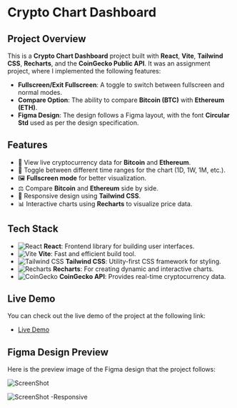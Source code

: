 # Crypto Chart Dashboard

## Project Overview

This is a **Crypto Chart Dashboard** project built with **React**, **Vite**, **Tailwind CSS**, **Recharts**, and the **CoinGecko Public API**. It was an assignment project, where I implemented the following features:

- **Fullscreen/Exit Fullscreen**: A toggle to switch between fullscreen and normal modes.
- **Compare Option**: The ability to compare **Bitcoin (BTC)** with **Ethereum (ETH)**.
- **Figma Design**: The design follows a Figma layout, with the font **Circular Std** used as per the design specification.

## Features

- 🚀 View live cryptocurrency data for **Bitcoin** and **Ethereum**.
- 🔄 Toggle between different time ranges for the chart (1D, 1W, 1M, etc.).
- 🖼️ **Fullscreen mode** for better visualization.
- ⚖️ Compare **Bitcoin** and **Ethereum** side by side.
- 🎨 Responsive design using **Tailwind CSS**.
- 📊 Interactive charts using **Recharts** to visualize price data.

## Tech Stack

- ![React](https://img.shields.io/badge/React-16.13-blue?style=flat&logo=react) **React**: Frontend library for building user interfaces.
- ![Vite](https://img.shields.io/badge/Vite-2.5.0-blue?style=flat&logo=vite) **Vite**: Fast and efficient build tool.
- ![Tailwind CSS](https://img.shields.io/badge/Tailwind%20CSS-2.0-blue?style=flat&logo=tailwindcss) **Tailwind CSS**: Utility-first CSS framework for styling.
- ![Recharts](https://img.shields.io/badge/Recharts-v2.0-blue?style=flat&logo=chart) **Recharts**: For creating dynamic and interactive charts.
- ![CoinGecko](https://img.shields.io/badge/CoinGecko-API-yellow?style=flat&logo=bitcoin) **CoinGecko API**: Provides real-time cryptocurrency data.

## Live Demo

You can check out the live demo of the project at the following link:

- [Live Demo](https://www.portfolio.sumith.dev/)

## Figma Design Preview

Here is the preview image of the Figma design that the project follows:

![ScreenShot](https://utfs.io/f/XRL82CdfISnX4f6ScWAV3dOyNtSQBRKPW2JI7D1p5azvlfhs)

![ScreenShot -Responsive](https://utfs.io/f/XRL82CdfISnX5UbHdO6AtP3vRXZ0DC6aU7Qih9YLolsgKqMI)
